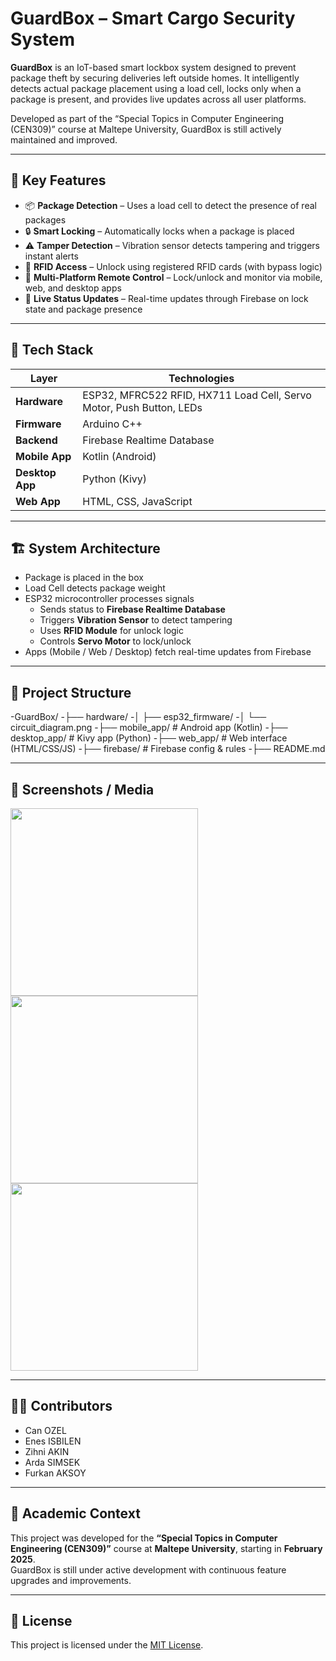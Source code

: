 # GuardBox – Smart Cargo Security System

**GuardBox** is an IoT-based smart lockbox system designed to prevent package theft by securing deliveries left outside homes. It intelligently detects actual package placement using a load cell, locks only when a package is present, and provides live updates across all user platforms.

Developed as part of the “Special Topics in Computer Engineering (CEN309)” course at Maltepe University, GuardBox is still actively maintained and improved.

---

## 🔐 Key Features

- 📦 **Package Detection** – Uses a load cell to detect the presence of real packages
- 🔒 **Smart Locking** – Automatically locks when a package is placed
- ⚠️ **Tamper Detection** – Vibration sensor detects tampering and triggers instant alerts
- 🪪 **RFID Access** – Unlock using registered RFID cards (with bypass logic)
- 📲 **Multi-Platform Remote Control** – Lock/unlock and monitor via mobile, web, and desktop apps
- 🔔 **Live Status Updates** – Real-time updates through Firebase on lock state and package presence

---

## 🧰 Tech Stack

| Layer          | Technologies                                                                 |
|----------------|------------------------------------------------------------------------------|
| **Hardware**   | ESP32, MFRC522 RFID, HX711 Load Cell, Servo Motor, Push Button, LEDs        |
| **Firmware**   | Arduino C++                                                                 |
| **Backend**    | Firebase Realtime Database                                                  |
| **Mobile App** | Kotlin (Android)                                                            |
| **Desktop App**| Python (Kivy)                                                               |
| **Web App**    | HTML, CSS, JavaScript                                                       |

---

## 🏗️ System Architecture

- Package is placed in the box  
- Load Cell detects package weight  
- ESP32 microcontroller processes signals  
  - Sends status to **Firebase Realtime Database**  
  - Triggers **Vibration Sensor** to detect tampering  
  - Uses **RFID Module** for unlock logic  
  - Controls **Servo Motor** to lock/unlock  
- Apps (Mobile / Web / Desktop) fetch real-time updates from Firebase

---

## 📁 Project Structure

-GuardBox/
-├── hardware/
-│ ├── esp32_firmware/
-│ └── circuit_diagram.png
-├── mobile_app/ # Android app (Kotlin)
-├── desktop_app/ # Kivy app (Python)
-├── web_app/ # Web interface (HTML/CSS/JS)
-├── firebase/ # Firebase config & rules
-├── README.md

---

## 📸 Screenshots / Media

<p float="left">
  <img src="https://github.com/user-attachments/assets/cc036a0a-164d-4194-8173-f8cffcefc0a4" width="300"/>
  <img src="https://github.com/user-attachments/assets/76ea97d5-369c-425e-827b-66833e00296b" width="300"/>
  <img src="https://github.com/user-attachments/assets/278e82a4-e7bb-44b5-84f1-4d7482b6db93" width="300"/>
</p>

---

## 👨‍💻 Contributors

- Can OZEL
- Enes ISBILEN
- Zihni AKIN
- Arda SIMSEK
- Furkan AKSOY

---

## 🏫 Academic Context

This project was developed for the **“Special Topics in Computer Engineering (CEN309)”** course at **Maltepe University**, starting in **February 2025**.  
GuardBox is still under active development with continuous feature upgrades and improvements.

---

## 📌 License

This project is licensed under the [MIT License](LICENSE).







